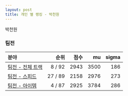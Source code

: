 ```yaml
---
layout: post
title: 개인 별 랭킹 - 박천원
---
```


박천원


### 팀전

| 분야 | 순위 | 점수 | mu | sigma |
|:---|---:|---:|---:|---:|
| [팀전 - 전체 트랙](../team-full) | 8 / 92 | 2943 | 3500 | 186 |
| [팀전 - 스피드](../team-speed) | 27 / 89 | 2158 | 2976 | 273 |
| [팀전 - 아이템](../team-item) | 4 / 87 | 2925 | 3784 | 286 |
